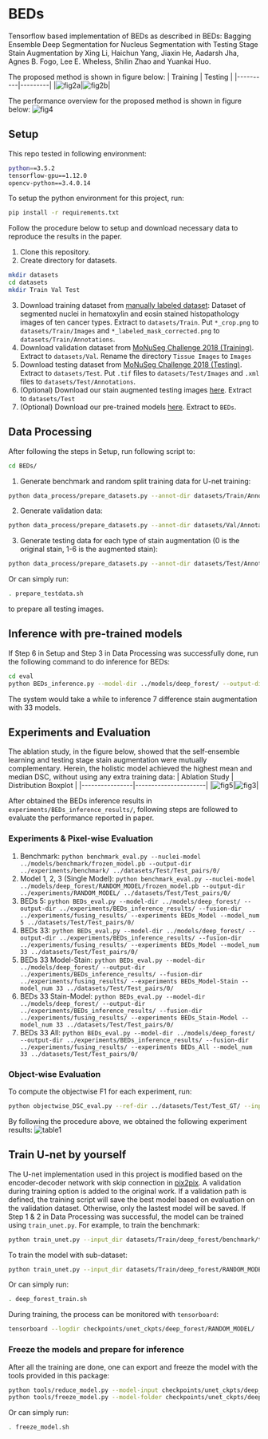 # BEDs
Tensorflow based implementation of BEDs as described in BEDs: Bagging Ensemble Deep Segmentation for Nucleus Segmentation with Testing Stage Stain Augmentation by Xing Li, Haichun Yang, Jiaxin He, Aadarsh Jha, Agnes B. Fogo, Lee E. Wheless, Shilin Zhao and Yuankai Huo.

The proposed method is shown in figure below:
| Training | Testing |
|----------|---------|
|![fig2a](examples/Fig2a.png)|![fig2b](examples/Fig2b.png)|

The performance overview for the proposed method is shown in figure below:
![fig4](examples/Fig4.png)

## Setup
This repo tested in following environment:
```bash
python==3.5.2
tensorflow-gpu==1.12.0
opencv-python==3.4.0.14
```
To setup the python environment for this project, run:
```bash
pip install -r requirements.txt
```
Follow the procedure below to setup and download necessary data to reproduce the results in the paper.
1. Clone this repository.
2. Create directory for datasets.
```bash
mkdir datasets
cd datasets
mkdir Train Val Test
```
3. Download training dataset from [manually labeled dataset](https://app.box.com/s/fz425ixs15kf56ghbnpxng1es6m7v2oh): Dataset of segmented nuclei in hematoxylin and eosin stained histopathology images of ten cancer types. Extract to `datasets/Train`. Put `*_crop.png` to `datasets/Train/Images` and `*_labeled_mask_corrected.png` to `datasets/Train/Annotations`.
3. Download validation dataset from [MoNuSeg Challenge 2018 (Training)](https://drive.google.com/file/d/1JZN9Jq9km0rZNiYNEukE_8f0CsSK3Pe4/view). Extract to `datasets/Val`. Rename the directory `Tissue Images` to `Images`
4. Download testing dataset from [MoNuSeg Challenge 2018 (Testing)](https://drive.google.com/file/d/1NKkSQ5T0ZNQ8aUhh0a8Dt2YKYCQXIViw/view). Extract to `datasets/Test`. Put `.tif` files to `datasets/Test/Images` and `.xml` files to `datasets/Test/Annotations`.
5. (Optional) Download our stain augmented testing images [here](https://drive.google.com/file/d/1VvFbE0kKD85rLZjK0T1L4Rh0NR4Xfbt7/view?usp=sharing). Extract to `datasets/Test`
6. (Optional) Download our pre-trained models [here](https://drive.google.com/file/d/13mx5xXMtHRQ7iUJuPJCtnL9RaV_2vW2y/view?usp=sharing). Extract to `BEDs`.

## Data Processing

After following the steps in Setup, run following script to:
```bash
cd BEDs/
```
1. Generate benchmark and random split training data for U-net training:
```bash
python data_process/prepare_datasets.py --annot-dir datasets/Train/Annotations/ --output-dir datasets/Train/deep_forest/ --stage train --subset-num 33 datasets/Train/Images/
```
2. Generate validation data:
```bash
python data_process/prepare_datasets.py --annot-dir datasets/Val/Annotations/ --output-dir datasets/Val/Val/ --stage val datasets/Val/Images/
```
3. Generate testing data for each type of stain augmentation (0 is the original stain, 1-6 is the augmented stain):
```bash
python data_process/prepare_datasets.py --annot-dir datasets/Test/Annotation/ --output-dir datasets/Test/Test_pairs/0/ --stage test datasets/Test/Images_stainNormed/0/
```
Or can simply run:
```bash
. prepare_testdata.sh
```
to prepare all testing images.

## Inference with pre-trained models
If Step 6 in Setup and Step 3 in Data Processing was successfully done, run the following command to do inference for BEDs:
```bash
cd eval
python BEDs_inference.py --model-dir ../models/deep_forest/ --output-dir ../experiments/BEDs_inference_results/ ../datasets/Test/Test_pairs/
```
The system would take a while to inference 7 difference stain augmentation with 33 models.

## Experiments and Evaluation
The ablation study, in the figure below, showed that the self-ensemble learning and testing stage stain augmentation were mutually complementary. Herein, the holistic model achieved the highest mean and median DSC, without using any extra training data:
| Ablation Study | Distribution Boxplot |
|----------------|----------------------|
|![fig5](examples/Fig5.png)|![fig3](examples/Fig3.png)|

After obtained the BEDs inference results in `experiments/BEDs_inference_results/`, following steps are followed to evaluate the performance reported in paper.

### Experiments & Pixel-wise Evaluation

1. Benchmark: `python benchmark_eval.py --nuclei-model ../models/benchmark/frozen_model.pb --output-dir ../experiments/benchmark/ ../datasets/Test/Test_pairs/0/`
2. Model 1, 2, 3 (Single Model): `python benchmark_eval.py --nuclei-model ../models/deep_forest/RANDOM_MODEL/frozen_model.pb --output-dir ../experiments/RANDOM_MODEL/ ../datasets/Test/Test_pairs/0/`
3. BEDs 5: `python BEDs_eval.py --model-dir ../models/deep_forest/ --output-dir ../experiments/BEDs_inference_results/ --fusion-dir ../experiments/fusing_results/ --experiments BEDs_Model --model_num 5 ../datasets/Test/Test_pairs/0/`
4. BEDs 33: `python BEDs_eval.py --model-dir ../models/deep_forest/ --output-dir ../experiments/BEDs_inference_results/ --fusion-dir ../experiments/fusing_results/ --experiments BEDs_Model --model_num 33 ../datasets/Test/Test_pairs/0/`
5. BEDs 33 Model-Stain: `python BEDs_eval.py --model-dir ../models/deep_forest/ --output-dir ../experiments/BEDs_inference_results/ --fusion-dir ../experiments/fusing_results/ --experiments BEDs_Model-Stain --model_num 33 ../datasets/Test/Test_pairs/0/`
6. BEDs 33 Stain-Model: `python BEDs_eval.py --model-dir ../models/deep_forest/ --output-dir ../experiments/BEDs_inference_results/ --fusion-dir ../experiments/fusing_results/ --experiments BEDs_Stain-Model --model_num 33 ../datasets/Test/Test_pairs/0/`
7. BEDs 33 All: `python BEDs_eval.py --model-dir ../models/deep_forest/ --output-dir ../experiments/BEDs_inference_results/ --fusion-dir ../experiments/fusing_results/ --experiments BEDs_All --model_num 33 ../datasets/Test/Test_pairs/0/`

### Object-wise Evaluation
To compute the objectwise F1 for each experiment, run:
```bash
python objectwise_DSC_eval.py --ref-dir ../datasets/Test/Test_GT/ --input-dir ../experiments/fusing_results/EXPERIMENT_DIR/ --output-dir ../experiments/objectwise_F1/EXPERIMENT_DIR/
```

By following the procedure above, we obtained the following experiment results:
![table1](examples/Table1.png)

## Train U-net by yourself
The U-net implementation used in this project is modified based on the encoder-decoder network with skip connection in [pix2pix](https://github.com/affinelayer/pix2pix-tensorflow). A validation during training option is added to the original work. If a validation path is defined, the training script will save the best model based on evaluation on the validation dataset. Otherwise, only the lastest model will be saved. If Step 1 & 2 in Data Processing was successful, the model can be trained using `train_unet.py`.
For example, to train the benchmark:
```bash
python train_unet.py --input_dir datasets/Train/deep_forest/benchmark/train/ --val_dir datasets/Val/Val/ --mode train --output_dir checkpoints/unet_ckpts/benchmark/ --max_epochs 30 --summary_freq 1356 --save_freq 1356 --display_freq 5424 --scale_size 256
```
To train the model with sub-dataset:
```bash
python train_unet.py --input_dir datasets/Train/deep_forest/RANDOM_MODEL/train/ --val_dir datasets/Val/Val/ --mode train --output_dir checkpoints/unet_ckpts/RANDOM_MODEL/ --max_epochs 30 --summary_freq 904 --save_freq 904 --display_freq 4520 --scale_size 256
```
Or can simply run:
```bash
. deep_forest_train.sh
```
During training, the process can be monitored with `tensorboard`:
```bash
tensorboard --logdir checkpoints/unet_ckpts/deep_forest/RANDOM_MODEL/
```

### Freeze the models and prepare for inference
After all the training are done, one can export and freeze the model with the tools provided in this package:
```bash
python tools/reduce_model.py --model-input checkpoints/unet_ckpts/deep_forest/MODEL_DIR/ --model-output checkpoints/unet_ckpts/deep_forest/MODEL_DIR/
python tools/freeze_model.py --model-folder checkpoints/unet_ckpts/deep_forest/MODEL_DIR/
```
Or can simply run:
```bash
. freeze_model.sh
```
